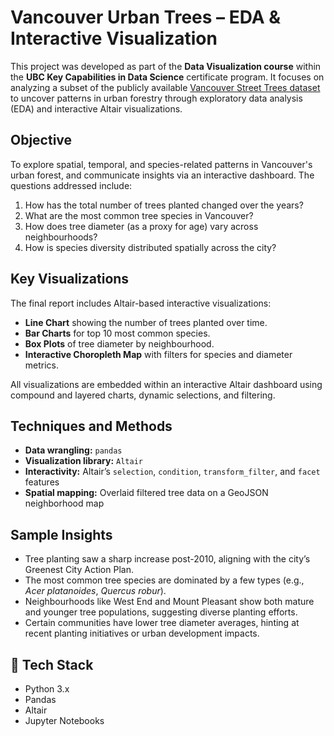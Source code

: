 # Vancouver Urban Trees – EDA & Interactive Visualization

This project was developed as part of the **Data Visualization course** within the **UBC Key Capabilities in Data Science** certificate program. It focuses on analyzing a subset of the publicly available [Vancouver Street Trees dataset](https://opendata.vancouver.ca/explore/dataset/public-trees/information/) to uncover patterns in urban forestry through exploratory data analysis (EDA) and interactive Altair visualizations.

## Objective

To explore spatial, temporal, and species-related patterns in Vancouver's urban forest, and communicate insights via an interactive dashboard. The questions addressed include:

1. How has the total number of trees planted changed over the years?
2. What are the most common tree species in Vancouver?
3. How does tree diameter (as a proxy for age) vary across neighbourhoods?
4. How is species diversity distributed spatially across the city?

## Key Visualizations

The final report includes Altair-based interactive visualizations:

- **Line Chart** showing the number of trees planted over time.
- **Bar Charts** for top 10 most common species.
- **Box Plots** of tree diameter by neighbourhood.
- **Interactive Choropleth Map** with filters for species and diameter metrics.

All visualizations are embedded within an interactive Altair dashboard using compound and layered charts, dynamic selections, and filtering.

## Techniques and Methods

- **Data wrangling:** `pandas`
- **Visualization library:** `Altair`
- **Interactivity:** Altair’s `selection`, `condition`, `transform_filter`, and `facet` features
- **Spatial mapping:** Overlaid filtered tree data on a GeoJSON neighborhood map

## Sample Insights

- Tree planting saw a sharp increase post-2010, aligning with the city’s Greenest City Action Plan.
- The most common tree species are dominated by a few types (e.g., *Acer platanoides*, *Quercus robur*).
- Neighbourhoods like West End and Mount Pleasant show both mature and younger tree populations, suggesting diverse planting efforts.
- Certain communities have lower tree diameter averages, hinting at recent planting initiatives or urban development impacts.

## 🔧 Tech Stack

- Python 3.x
- Pandas
- Altair
- Jupyter Notebooks
